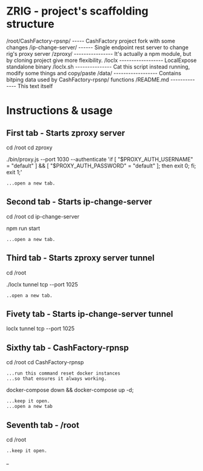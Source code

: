 
# ZRIG - project's scaffolding structure

/root/CashFactory-rpsnp/ ----- CashFactory project fork with some changes
     /ip-change-server/ ------ Single endpoint rest server to change rig's proxy server
     /zproxy/ ---------------- It's actually a npm module, but by cloning project give more flexibility.
     /loclx ------------------ LocalExpose standalone binary
     /loclx.sh --------------- Cat this script instead running, modify some things and copy/paste
     /data/ ------------------ Contains bitping data used by CashFactory-rpsnp/ functions
     /README.md -------------- This text itself

# Instructions & usage

## First tab - Starts zproxy server

cd /root
cd zproxy

./bin/proxy.js --port 1030 --authenticate 'if [ "$PROXY_AUTH_USERNAME" = "default" ] && [ "$PROXY_AUTH_PASSWORD" = "default" ]; then exit 0; fi; exit 1;'

	...open a new tab.

## Second tab - Starts ip-change-server

cd /root
cd ip-change-server

npm run start

	...open a new tab.

## Third tab - Starts zproxy server tunnel

cd /root

./loclx tunnel tcp --port 1025

	..open a new tab.

## Fivety tab - Starts ip-change-server tunnel

loclx tunnel tcp --port 1025

## Sixthy tab - CashFactory-rpnsp

cd /root
cd CashFactory-rpnsp

	...run this command reset docker instances
	...so that ensures it always working.

docker-compose down && docker-compose up -d;

	...keep it open.
	...open a new tab

## Seventh tab - /root

cd /root

	..keep it open.

_

